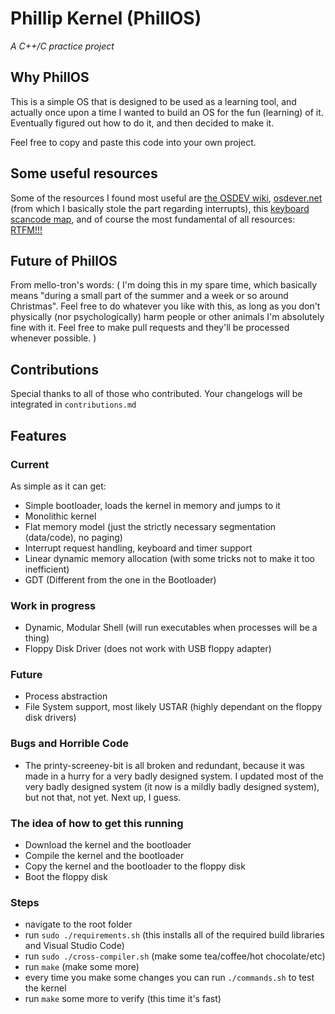 # Phillip Kernel (PhillOS)
*A C++/C practice project* 
## Why PhillOS
This is a simple OS that is designed to be used as a learning tool, and actually once upon a time I wanted to build an OS for the fun (learning) of it. Eventually figured out how to do it, and then decided to make it.

Feel free to copy and paste this code into your own project.

## Some useful resources
Some of the resources I found most useful are [the OSDEV wiki](https://wiki.osdev.org/Main_Page), [osdever.net](http://www.osdever.net/tutorials/) (from which I basically stole the part regarding interrupts), this [keyboard scancode map](https://www.win.tue.nl/~aeb/linux/kbd/scancodes-1.html), and of course the most fundamental of all resources: [RTFM!!!](https://software.intel.com/content/www/us/en/develop/download/intel-64-and-ia-32-architectures-sdm-combined-volumes-3a-3b-3c-and-3d-system-programming-guide.html)

## Future of PhillOS

From mello-tron's words:
 ( I'm doing this in my spare time, which basically means "during a small part of the summer and a week or so around Christmas". Feel free to do whatever you like with this, as long as you don't physically (nor psychologically) harm people or other animals I'm absolutely fine with it.
    Feel free to make pull requests and they'll be processed whenever possible.
 )

## Contributions
Special thanks to all of those who contributed. Your changelogs will be integrated in `contributions.md`

## Features
### Current
As simple as it can get:

- Simple bootloader, loads the kernel in memory and jumps to it
- Monolithic kernel
- Flat memory model (just the strictly necessary segmentation (data/code), no paging)
- Interrupt request handling, keyboard and timer support
- Linear dynamic memory allocation (with some tricks not to make it too inefficient)
- GDT (Different from the one in the Bootloader)


### Work in progress
- Dynamic, Modular Shell (will run executables when processes will be a thing)
- Floppy Disk Driver (does not work with USB floppy adapter)

### Future
- Process abstraction
- File System support, most likely USTAR (highly dependant on the floppy disk drivers)

### Bugs and Horrible Code
- The printy-screeney-bit is all broken and redundant, because it was made in a hurry for a very badly designed system. I updated most of the very badly designed system (it now is a mildly badly designed system), but not that, not yet. Next up, I guess.


### The idea of how to get this running
- Download the kernel and the bootloader
- Compile the kernel and the bootloader
- Copy the kernel and the bootloader to the floppy disk
- Boot the floppy disk

### Steps
- navigate to the root folder 
- run `sudo ./requirements.sh` (this installs all of the required build libraries and Visual Studio Code)
- run `sudo ./cross-compiler.sh` (make some tea/coffee/hot chocolate/etc)
- run `make` (make some more)
- every time you make some changes you can run `./commands.sh` to test the kernel
- run `make` some more to verify (this time it's fast)